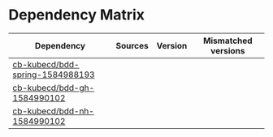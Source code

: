 # Dependency Matrix

Dependency | Sources | Version | Mismatched versions
---------- | ------- | ------- | -------------------
[cb-kubecd/bdd-spring-1584988193](https://github.com/cb-kubecd/bdd-spring-1584988193.git) |  | []() | 
[cb-kubecd/bdd-gh-1584990102](https://github.com/cb-kubecd/bdd-gh-1584990102.git) |  | []() | 
[cb-kubecd/bdd-nh-1584990102](https://github.com/cb-kubecd/bdd-nh-1584990102.git) |  | []() | 

